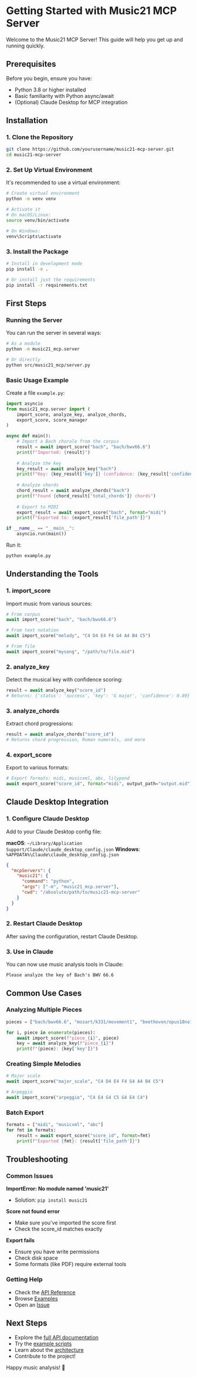 # Getting Started with Music21 MCP Server

Welcome to the Music21 MCP Server! This guide will help you get up and running quickly.

## Prerequisites

Before you begin, ensure you have:

- Python 3.8 or higher installed
- Basic familiarity with Python async/await
- (Optional) Claude Desktop for MCP integration

## Installation

### 1. Clone the Repository

```bash
git clone https://github.com/yourusername/music21-mcp-server.git
cd music21-mcp-server
```

### 2. Set Up Virtual Environment

It's recommended to use a virtual environment:

```bash
# Create virtual environment
python -m venv venv

# Activate it
# On macOS/Linux:
source venv/bin/activate

# On Windows:
venv\Scripts\activate
```

### 3. Install the Package

```bash
# Install in development mode
pip install -e .

# Or install just the requirements
pip install -r requirements.txt
```

## First Steps

### Running the Server

You can run the server in several ways:

```bash
# As a module
python -m music21_mcp.server

# Or directly
python src/music21_mcp/server.py
```

### Basic Usage Example

Create a file `example.py`:

```python
import asyncio
from music21_mcp.server import (
    import_score, analyze_key, analyze_chords, 
    export_score, score_manager
)

async def main():
    # Import a Bach chorale from the corpus
    result = await import_score("bach", "bach/bwv66.6")
    print(f"Imported: {result}")
    
    # Analyze the key
    key_result = await analyze_key("bach")
    print(f"Key: {key_result['key']} (confidence: {key_result['confidence']:.2%})")
    
    # Analyze chords
    chord_result = await analyze_chords("bach")
    print(f"Found {chord_result['total_chords']} chords")
    
    # Export to MIDI
    export_result = await export_score("bach", format="midi")
    print(f"Exported to: {export_result['file_path']}")

if __name__ == "__main__":
    asyncio.run(main())
```

Run it:

```bash
python example.py
```

## Understanding the Tools

### 1. import_score

Import music from various sources:

```python
# From corpus
await import_score("bach", "bach/bwv66.6")

# From text notation
await import_score("melody", "C4 D4 E4 F4 G4 A4 B4 C5")

# From file
await import_score("mysong", "/path/to/file.mid")
```

### 2. analyze_key

Detect the musical key with confidence scoring:

```python
result = await analyze_key("score_id")
# Returns: {'status': 'success', 'key': 'G major', 'confidence': 0.89}
```

### 3. analyze_chords

Extract chord progressions:

```python
result = await analyze_chords("score_id")
# Returns chord progression, Roman numerals, and more
```

### 4. export_score

Export to various formats:

```python
# Export formats: midi, musicxml, abc, lilypond
await export_score("score_id", format="midi", output_path="output.mid")
```

## Claude Desktop Integration

### 1. Configure Claude Desktop

Add to your Claude Desktop config file:

**macOS**: `~/Library/Application Support/Claude/claude_desktop_config.json`
**Windows**: `%APPDATA%\Claude\claude_desktop_config.json`

```json
{
  "mcpServers": {
    "music21": {
      "command": "python",
      "args": ["-m", "music21_mcp.server"],
      "cwd": "/absolute/path/to/music21-mcp-server"
    }
  }
}
```

### 2. Restart Claude Desktop

After saving the configuration, restart Claude Desktop.

### 3. Use in Claude

You can now use music analysis tools in Claude:

```
Please analyze the key of Bach's BWV 66.6
```

## Common Use Cases

### Analyzing Multiple Pieces

```python
pieces = ["bach/bwv66.6", "mozart/k331/movement1", "beethoven/opus18no1/movement1"]

for i, piece in enumerate(pieces):
    await import_score(f"piece_{i}", piece)
    key = await analyze_key(f"piece_{i}")
    print(f"{piece}: {key['key']}")
```

### Creating Simple Melodies

```python
# Major scale
await import_score("major_scale", "C4 D4 E4 F4 G4 A4 B4 C5")

# Arpeggio
await import_score("arpeggio", "C4 E4 G4 C5 G4 E4 C4")
```

### Batch Export

```python
formats = ["midi", "musicxml", "abc"]
for fmt in formats:
    result = await export_score("score_id", format=fmt)
    print(f"Exported {fmt}: {result['file_path']}")
```

## Troubleshooting

### Common Issues

**ImportError: No module named 'music21'**
- Solution: `pip install music21`

**Score not found error**
- Make sure you've imported the score first
- Check the score_id matches exactly

**Export fails**
- Ensure you have write permissions
- Check disk space
- Some formats (like PDF) require external tools

### Getting Help

- Check the [API Reference](simplified-api.md)
- Browse [Examples](../examples/)
- Open an [Issue](https://github.com/yourusername/music21-mcp-server/issues)

## Next Steps

- Explore the [full API documentation](simplified-api.md)
- Try the [example scripts](../examples/)
- Learn about the [architecture](architecture.md)
- Contribute to the project!

Happy music analysis! 🎵